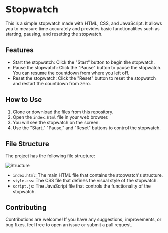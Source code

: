 # 𝗦𝘁𝗼𝗽𝘄𝗮𝘁𝗰𝗵

This is a simple stopwatch made with HTML, CSS, and JavaScript. It allows you to measure time accurately and provides basic functionalities such as starting, pausing, and resetting the stopwatch.

## Features
- Start the stopwatch: Click the "Start" button to begin the stopwatch.
- Pause the stopwatch: Click the "Pause" button to pause the stopwatch. You can resume the countdown from where you left off.
- Reset the stopwatch: Click the "Reset" button to reset the stopwatch and restart the countdown from zero.

## How to Use
1. Clone or download the files from this repository.
2. Open the `index.html` file in your web browser.
3. You will see the stopwatch on the screen.
4. Use the "Start," "Pause," and "Reset" buttons to control the stopwatch.

## File Structure

The project has the following file structure:

![Structure](https://github.com/ByAlyck/Stopwatch/assets/113322342/74331728-96e9-41c8-a08d-9a4dea5ebd30)



- `index.html`: The main HTML file that contains the stopwatch's structure.
- `style.css`: The CSS file that defines the visual style of the stopwatch.
- `script.js`: The JavaScript file that controls the functionality of the stopwatch.

## Contributing
Contributions are welcome! If you have any suggestions, improvements, or bug fixes, feel free to open an issue or submit a pull request.

